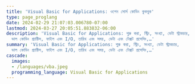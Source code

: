 ```yaml
---
title: 'Visual Basic for Applications: ওপেন সোর্স কোডিং কুকবুক'
type: page_proglang
date: 2024-02-29 21:07:03.006780-07:00
lastmod: 2024-03-27 20:05:51.883832-06:00
description: 'Visual Basic for Applications: শুরু করা, স্ট্রিং, সংখ্যা, ডেটা স্ট্রাকচার,
  ভাল কোডিং প্র্যাক্টিস, ফাইল এবং I/O, তারিখ এবং সময়, ডেটা এবং টেক্সট প্রসেসিং,…'
summary: 'Visual Basic for Applications: শুরু করা, স্ট্রিং, সংখ্যা, ডেটা স্ট্রাকচার,
  ভাল কোডিং প্র্যাক্টিস, ফাইল এবং I/O, তারিখ এবং সময়, ডেটা এবং টেক্সট প্রসেসিং,…'
cascade:
  images:
  - /languages/vba.jpeg
  programming_language: Visual Basic for Applications
---
```

